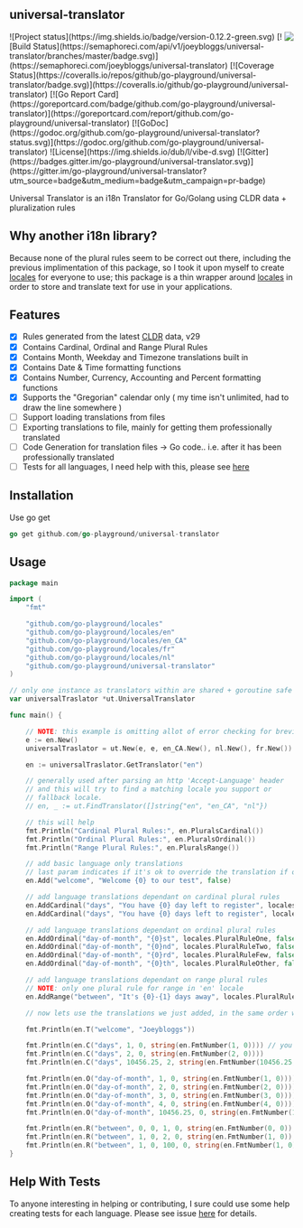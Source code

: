 ## universal-translator
<img align="right" src="https://raw.githubusercontent.com/go-playground/universal-translator/master/logo.png">
![Project status](https://img.shields.io/badge/version-0.12.2-green.svg)
[![Build Status](https://semaphoreci.com/api/v1/joeybloggs/universal-translator/branches/master/badge.svg)](https://semaphoreci.com/joeybloggs/universal-translator)
[![Coverage Status](https://coveralls.io/repos/github/go-playground/universal-translator/badge.svg)](https://coveralls.io/github/go-playground/universal-translator)
[![Go Report Card](https://goreportcard.com/badge/github.com/go-playground/universal-translator)](https://goreportcard.com/report/github.com/go-playground/universal-translator)
[![GoDoc](https://godoc.org/github.com/go-playground/universal-translator?status.svg)](https://godoc.org/github.com/go-playground/universal-translator)
![License](https://img.shields.io/dub/l/vibe-d.svg)
[![Gitter](https://badges.gitter.im/go-playground/universal-translator.svg)](https://gitter.im/go-playground/universal-translator?utm_source=badge&utm_medium=badge&utm_campaign=pr-badge)

Universal Translator is an i18n Translator for Go/Golang using CLDR data + pluralization rules

Why another i18n library?
--------------------------
Because none of the plural rules seem to be correct out there, including the previous implimentation of this package,
so I took it upon myself to create [locales](https://github.com/go-playground/locales) for everyone to use; this package 
is a thin wrapper around [locales](https://github.com/go-playground/locales) in order to store and translate text for 
use in your applications.

Features
--------
- [x] Rules generated from the latest [CLDR](http://cldr.unicode.org/index/downloads) data, v29
- [x] Contains Cardinal, Ordinal and Range Plural Rules
- [x] Contains Month, Weekday and Timezone translations built in
- [x] Contains Date & Time formatting functions
- [x] Contains Number, Currency, Accounting and Percent formatting functions
- [x] Supports the "Gregorian" calendar only ( my time isn't unlimited, had to draw the line somewhere )
- [ ] Support loading translations from files
- [ ] Exporting translations to file, mainly for getting them professionally translated
- [ ] Code Generation for translation files -> Go code.. i.e. after it has been professionally translated
- [ ] Tests for all languages, I need help with this, please see [here](https://github.com/go-playground/locales/issues/1)

Installation
-----------

Use go get 

```go
go get github.com/go-playground/universal-translator
```

Usage
-------
```go
package main

import (
	"fmt"

	"github.com/go-playground/locales"
	"github.com/go-playground/locales/en"
	"github.com/go-playground/locales/en_CA"
	"github.com/go-playground/locales/fr"
	"github.com/go-playground/locales/nl"
	"github.com/go-playground/universal-translator"
)

// only one instance as translators within are shared + goroutine safe
var universalTraslator *ut.UniversalTranslator

func main() {

	// NOTE: this example is omitting allot of error checking for brevity
	e := en.New()
	universalTraslator = ut.New(e, e, en_CA.New(), nl.New(), fr.New())

	en := universalTraslator.GetTranslator("en")

	// generally used after parsing an http 'Accept-Language' header
	// and this will try to find a matching locale you support or
	// fallback locale.
	// en, _ := ut.FindTranslator([]string{"en", "en_CA", "nl"})

	// this will help
	fmt.Println("Cardinal Plural Rules:", en.PluralsCardinal())
	fmt.Println("Ordinal Plural Rules:", en.PluralsOrdinal())
	fmt.Println("Range Plural Rules:", en.PluralsRange())

	// add basic language only translations
	// last param indicates if it's ok to override the translation if one already exists
	en.Add("welcome", "Welcome {0} to our test", false)

	// add language translations dependant on cardinal plural rules
	en.AddCardinal("days", "You have {0} day left to register", locales.PluralRuleOne, false)
	en.AddCardinal("days", "You have {0} days left to register", locales.PluralRuleOther, false)

	// add language translations dependant on ordinal plural rules
	en.AddOrdinal("day-of-month", "{0}st", locales.PluralRuleOne, false)
	en.AddOrdinal("day-of-month", "{0}nd", locales.PluralRuleTwo, false)
	en.AddOrdinal("day-of-month", "{0}rd", locales.PluralRuleFew, false)
	en.AddOrdinal("day-of-month", "{0}th", locales.PluralRuleOther, false)

	// add language translations dependant on range plural rules
	// NOTE: only one plural rule for range in 'en' locale
	en.AddRange("between", "It's {0}-{1} days away", locales.PluralRuleOther, false)

	// now lets use the translations we just added, in the same order we added them

	fmt.Println(en.T("welcome", "Joeybloggs"))

	fmt.Println(en.C("days", 1, 0, string(en.FmtNumber(1, 0)))) // you'd normally have variables defined for 1 and 0
	fmt.Println(en.C("days", 2, 0, string(en.FmtNumber(2, 0))))
	fmt.Println(en.C("days", 10456.25, 2, string(en.FmtNumber(10456.25, 2))))

	fmt.Println(en.O("day-of-month", 1, 0, string(en.FmtNumber(1, 0))))
	fmt.Println(en.O("day-of-month", 2, 0, string(en.FmtNumber(2, 0))))
	fmt.Println(en.O("day-of-month", 3, 0, string(en.FmtNumber(3, 0))))
	fmt.Println(en.O("day-of-month", 4, 0, string(en.FmtNumber(4, 0))))
	fmt.Println(en.O("day-of-month", 10456.25, 0, string(en.FmtNumber(10456.25, 0))))

	fmt.Println(en.R("between", 0, 0, 1, 0, string(en.FmtNumber(0, 0)), string(en.FmtNumber(1, 0))))
	fmt.Println(en.R("between", 1, 0, 2, 0, string(en.FmtNumber(1, 0)), string(en.FmtNumber(2, 0))))
	fmt.Println(en.R("between", 1, 0, 100, 0, string(en.FmtNumber(1, 0)), string(en.FmtNumber(100, 0))))
}
```

Help With Tests
---------------
To anyone interesting in helping or contributing, I sure could use some help creating tests for each language.
Please see issue [here](https://github.com/go-playground/locales/issues/1) for details.
